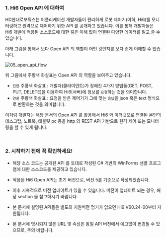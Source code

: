 ### 1. Hi6 Open API 에 대하여

HD현대로보틱스는 어플리케이션 개발자들이 편리하게 로봇 제어기(이하, Hi6)를 모니터링하고 원격으로 제어하기 위한 API 를 공개하고 있습니다. 이를 통해 개발자들은 Hi6 개발에 적용된 소스코드에 대한 깊은 이해 없이 연결된 다양한 데이터를 읽고 쓸 수 있습니다.  

아래 그림을 통해서 보다 Open API 의 역할이 어떤 것인지를 보다 쉽게 이해할 수 있습니다.

![05_open_api_flow](https://github.com/hyundai-robotics/OpenAPI/assets/48194000/3c761e1a-3458-4da8-9223-3744233bbf98)

위 그림에서 주황색 화살표는 Open API 의 역할을 보여주고 있습니다.
* `진한` 주황색 화살표 : 개발자(클라이언트)가 정해진 4가지 방법들(GET, POST, PUT, DELETE)을 이용하여 Hi6(서버)에 정보를 `요청`하는 것을 의미합니다.<br>
* `연한` 주황색 화살표 : 요청을 받은 제어기가 그에 맞는 `응답`을 json 혹은 text 형식으로 반환하는 것을 의미합니다.<br>

이처럼 개발자는 해당 문서의 Open API 를 활용해서 Hi6 와 이더넷으로 연결된 본인의 데스크탑, 노트북, 태블릿 pc 등을 http 와 REST API 기반으로 원격 제어 또는 모니터링을 할 수 있게 됩니다.


<br>


### 2. 시작하기 전에 꼭 확인하세요!

* 해당 소스 코드는 공개된 API 를 토대로 작성된 C# 기반의 WinForms 샘플 프로그램에 대한 소스코드를 제공하고 있습니다.<br>

* 적용된 Hi6 Open API는 초기 버전으로, 버전 5를 기준으로 작성되었습니다.

* 이후 지속적으로 버전 업데이트가 있을 수 있습니다. 버전이 업데이트 되는 경우, 해당 section 을 참고하시기 바랍니다.

* 본 문서에 설명된 API들은 별도의 지원버전 명기가 없으면 Hi6 V60.24-00부터 지원됩니다.

* 본 문서에 명시되지 않은 URL 및 속성은 동일 API 버전에서 예고없이 변경될 수 있으므로, 주의 바랍니다.
